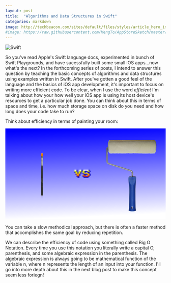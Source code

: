 ```yaml
---
layout: post
title:  "Algorithms and Data Structures in Swift"
categories: markdown
image: http://techbeacon.com/sites/default/files/styles/article_hero_image/public/developer_shortage_maybe_your_technical_interview_process_sucks_6.jpg
#image: https://raw.githubusercontent.com/MengTo/AppStoreSketch/master/Wallpapers/Poly15.jpg
---
```



![Swift](http://airpair-blog.s3.amazonaws.com/wp-content/uploads/2014/07/swift.png)

So you've read Apple's Swift language docs, experimented in bunch of Swift Playgrounds, and have sucessfully built some small iOS apps...now what's the next?  In the forthcoming series of posts, I intend to answer this question by teaching the basic concepts of algorithms and data structures using examples written in Swift. After you've gotten a good feel of the language and the basics of iOS app development, it's important to focus on writing more efficient code.  To be clear, when I use the word *efficient* I'm talking about how your how well your iOS app is using its host device's resources to get a particular job done.  You can think about this in terms of space and time, i.e. how much storage space on disk do you need and how long does your code take to run?

Think about efficiency in terms of painting your room:

![Paint Brush vs Roller Brush](https://raw.githubusercontent.com/nathankrishnan/nathankrishnan.github.io/master/assets/article_images/brush_vs.png)

You can take a slow methodical approach, but there is often a faster method that accomplishes the same goal by reducing repetition.  


We can describe the efficiency of code using something called Big O Notation.  Every time you use this notation you literally write a capital O, parenthesis, and some algebraic expression in the parenthesis.  The algebraic expression is always going to be mathematical function of the variable n, where n represents the length of an input into your function. I'll go into more depth about this in the next blog post to make this concept seem less foriegn!





